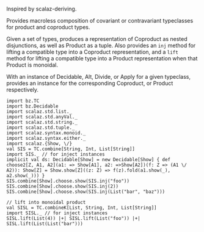 Inspired by scalaz-deriving.

Provides macroless composition of covariant or contravariant
typeclasses for product and coproduct types.

Given a set of types, produces a representation of Coproduct as nested disjunctions,
as well as Product as a tuple. Also provides an `inj` method for lifting a compatible type
into a Coproduct representation, and a `lift` method for lifting a compatible type
into a Product representation when that Product is monoidal.

With an instance of Decidable, Alt, Divide, or Apply for a given typeclass,
provides an instance for the corresponding Coproduct, or Product respectively.

```tut
import bz.TC
import bz.Decidable
import scalaz.std.list._
import scalaz.std.anyVal._
import scalaz.std.string._
import scalaz.std.tuple._
import scalaz.syntax.monoid._
import scalaz.syntax.either._
import scalaz.{Show, \/}
val SIS = TC.combine[String, Int, List[String]]
import SIS._ // for inject instances
implicit val ds: Decidable[Show] = new Decidable[Show] { def choose2[Z, A1, A2](a1: => Show[A1], a2: =>Show[A2])(f: Z => (A1 \/ A2)): Show[Z] = Show.show[Z]((z: Z) => f(z).fold(a1.show(_), a2.show(_))) }
SIS.combine[Show].choose.show(SIS.inj("foo"))
SIS.combine[Show].choose.show(SIS.inj(2))
SIS.combine[Show].choose.show(SIS.inj(List("bar", "baz")))

// lift into monoidal product
val SISL = TC.combineK[List, String, Int, List[String]]
import SISL._ // for inject instances
SISL.lift(List(4)) |+| SISL.lift(List("foo")) |+| SISL.lift(List(List("bar")))
```
